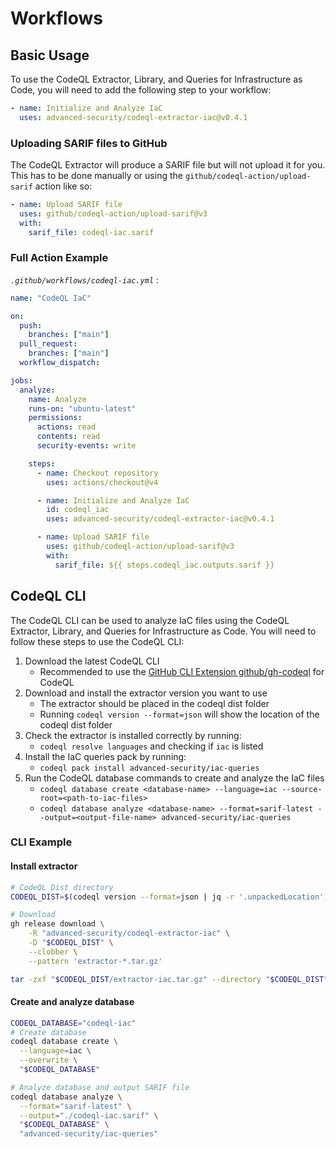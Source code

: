 # Workflows

## Basic Usage

To use the CodeQL Extractor, Library, and Queries for Infrastructure as Code, you will need to add the following step to your workflow:

```yaml
- name: Initialize and Analyze IaC
  uses: advanced-security/codeql-extractor-iac@v0.4.1
```

### Uploading SARIF files to GitHub

The CodeQL Extractor will produce a SARIF file but will not upload it for you.
This has to be done manually or using the `github/codeql-action/upload-sarif` action like so:

```yaml
- name: Upload SARIF file
  uses: github/codeql-action/upload-sarif@v3
  with:
    sarif_file: codeql-iac.sarif
```

### Full Action Example

_`.github/workflows/codeql-iac.yml`_ :

```yaml
name: "CodeQL IaC"

on:
  push:
    branches: ["main"]
  pull_request:
    branches: ["main"]
  workflow_dispatch:

jobs:
  analyze:
    name: Analyze
    runs-on: "ubuntu-latest"
    permissions:
      actions: read
      contents: read
      security-events: write

    steps:
      - name: Checkout repository
        uses: actions/checkout@v4

      - name: Initialize and Analyze IaC
        id: codeql_iac
        uses: advanced-security/codeql-extractor-iac@v0.4.1

      - name: Upload SARIF file
        uses: github/codeql-action/upload-sarif@v3
        with:
          sarif_file: ${{ steps.codeql_iac.outputs.sarif }}
```

## CodeQL CLI

The CodeQL CLI can be used to analyze IaC files using the CodeQL Extractor, Library, and Queries for Infrastructure as Code. You will need to follow these steps to use the CodeQL CLI:

1. Download the latest CodeQL CLI
   - Recommended to use the [GitHub CLI Extension github/gh-codeql](https://github.com/github/gh-codeql) for CodeQL
2. Download and install the extractor version you want to use
   - The extractor should be placed in the codeql dist folder
   - Running `codeql version --format=json` will show the location of the codeql dist folder
3. Check the extractor is installed correctly by running:
   - `codeql resolve languages` and checking if `iac` is listed
4. Install the IaC queries pack by running:
   - `codeql pack install advanced-security/iac-queries`
5. Run the CodeQL database commands to create and analyze the IaC files
   - `codeql database create <database-name> --language=iac --source-root=<path-to-iac-files>`
   - `codeql database analyze <database-name> --format=sarif-latest --output=<output-file-name> advanced-security/iac-queries`

### CLI Example

#### Install extractor

```bash
# CodeQL Dist directory
CODEQL_DIST=$(codeql version --format=json | jq -r '.unpackedLocation')

# Download
gh release download \
    -R "advanced-security/codeql-extractor-iac" \
    -D "$CODEQL_DIST" \
    --clobber \
    --pattern 'extractor-*.tar.gz'

tar -zxf "$CODEQL_DIST/extractor-iac.tar.gz" --directory "$CODEQL_DIST"
```

#### Create and analyze database

```bash
CODEQL_DATABASE="codeql-iac"
# Create database
codeql database create \
  --language=iac \
  --overwrite \
  "$CODEQL_DATABASE"

# Analyze database and output SARIF file
codeql database analyze \
  --format="sarif-latest" \
  --output="./codeql-iac.sarif" \
  "$CODEQL_DATABASE" \
  "advanced-security/iac-queries"
```
